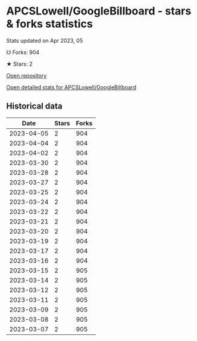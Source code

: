 # APCSLowell/GoogleBillboard - stars & forks statistics

Stats updated on Apr 2023, 05

☋ Forks: 904

★ Stars: 2

[Open repository](https://github.com/APCSLowell/GoogleBillboard)

[Open detailed stats for APCSLowell/GoogleBillboard](https://reviewgithub.com/rep/APCSLowell/GoogleBillboard)

## Historical data
| Date | Stars | Forks |
|------|-------|-------|
| 2023-04-05 | 2 | 904 | 
| 2023-04-04 | 2 | 904 | 
| 2023-04-02 | 2 | 904 | 
| 2023-03-30 | 2 | 904 | 
| 2023-03-28 | 2 | 904 | 
| 2023-03-27 | 2 | 904 | 
| 2023-03-25 | 2 | 904 | 
| 2023-03-24 | 2 | 904 | 
| 2023-03-22 | 2 | 904 | 
| 2023-03-21 | 2 | 904 | 
| 2023-03-20 | 2 | 904 | 
| 2023-03-19 | 2 | 904 | 
| 2023-03-17 | 2 | 904 | 
| 2023-03-16 | 2 | 904 | 
| 2023-03-15 | 2 | 905 | 
| 2023-03-14 | 2 | 905 | 
| 2023-03-12 | 2 | 905 | 
| 2023-03-11 | 2 | 905 | 
| 2023-03-09 | 2 | 905 | 
| 2023-03-08 | 2 | 905 | 
| 2023-03-07 | 2 | 905 | 

